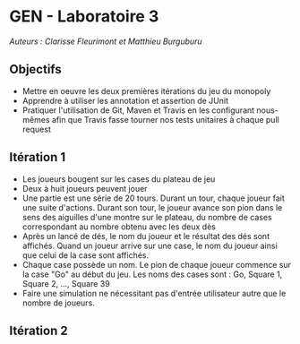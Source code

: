 # GEN - Laboratoire 3
_Auteurs : Clarisse Fleurimont et Matthieu Burguburu_

## Objectifs
- Mettre en oeuvre les deux premières itérations du jeu du monopoly
- Apprendre à utiliser les annotation et assertion de JUnit
- Pratiquer l'utilisation de Git, Maven et Travis en les configurant nous-mêmes afin que Travis fasse tourner nos tests unitaires à chaque pull request

## Itération 1
- Les joueurs bougent sur les cases du plateau de jeu
- Deux à huit joueurs peuvent jouer
- Une partie est une série de 20 tours. Durant un tour, chaque joueur fait une suite d'actions. Durant son tour, le joueur avance son pion dans le sens des aiguilles d'une montre sur le plateau, du nombre de cases correspondant au nombre obtenu avec les deux dès 
- Après un lancé de dés, le nom du joueur et le résultat des dés sont affichés. Quand un joueur arrive sur une case, le nom du joueur ainsi que celui de la case sont affichés.
- Chaque case possède un nom. Le pion de chaque joueur commence sur la case "Go" au début du jeu. Les noms des cases sont : Go, Square 1, Square 2, ..., Square 39
- Faire une simulation ne nécessitant pas d'entrée utilisateur autre que le nombre de joueurs.

## Itération 2
